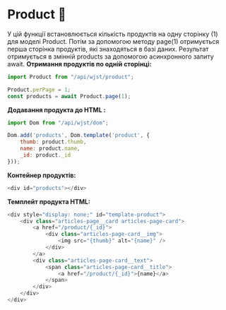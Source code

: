 # Product 🧺
У цій функції встановлюється кількість продуктів на одну сторінку (1) для моделі Product. Потім за допомогою методу page(1) отримується перша сторінка продуктів, які знаходяться в базі даних. Результат отримується в змінній products за допомогою асинхронного запиту await.
**Отримання продуктів по одній сторінці:**
```javascript
import Product from "/api/wjst/product";

Product.perPage = 1;
const products = await Product.page(1);
```
**Додавання продукта до HTML :**
```javascript
import Dom from "/api/wjst/dom";

Dom.add('products', Dom.template('product', {
	thumb: product.thumb,
	name: product.name,
	_id: product._id
}));
```
**Контейнер продуктів:**
```javascript
<div id="products"></div>
```
**Темплейт продукта HTML:**
```javascript
<div style="display: none;" id="template-product">
	<div class="articles-page__card articles-page-card">
		<a href="/product/{_id}">
			<div class="articles-page-card__img">
				<img src="{thumb}" alt="{name}" />
			</div>
		</a>
		<div class="articles-page-card__text">
			<span class="articles-page-card__title">
				<a href="/product/{_id}">{name}</a>
			</span>
		</div>
	</div>
</div>
```
